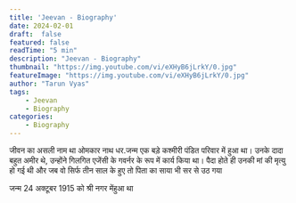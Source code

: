 ```yaml
---
title: 'Jeevan - Biography'
date: 2024-02-01
draft:  false   
featured: false  
readTime: "5 min"
description: "Jeevan - Biography"
thumbnail: "https://img.youtube.com/vi/eXHyB6jLrkY/0.jpg"
featureImage: "https://img.youtube.com/vi/eXHyB6jLrkY/0.jpg"
author: "Tarun Vyas"
tags:
    - Jeevan
    - Biography
categories:     
    - Biography
---
```


जीवन का असली नाम था ओमकार नाथ धर.जन्म एक बड़े कश्मीरी पंडित परिवार में हुआ
था। उनके दादा बहुत अमीर थे, उन्होंने गिलगित एजेंसी के गवर्नर के रूप में कार्य किया
था। पैदा होते ही उनकी मां की मृत्यु हो गई थी और जब वो सिर्फ तीन साल के हुए तो पिता
का साया भी सर से उठ गया 

जन्म 24 अक्टूबर 1915 को श्री नगर मेंहुआ था